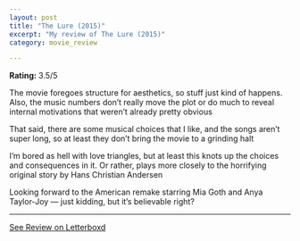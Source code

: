 ```yaml
---
layout: post
title: "The Lure (2015)"
excerpt: "My review of The Lure (2015)"
category: movie_review

---
```


**Rating:** 3.5/5

The movie foregoes structure for aesthetics, so stuff just kind of happens. Also, the music numbers don’t really move the plot or do much to reveal internal motivations that weren’t already pretty obvious

That said, there are some musical choices that I like, and the songs aren’t super long, so at least they don’t bring the movie to a grinding halt

I’m bored as hell with love triangles, but at least this knots up the choices and consequences in it. Or rather, plays more closely to the horrifying original story by Hans Christian Andersen

Looking forward to the American remake starring Mia Goth and Anya Taylor-Joy — just kidding, but it’s believable right?

<hr>

[See Review on Letterboxd](https://boxd.it/3X3GG5)
